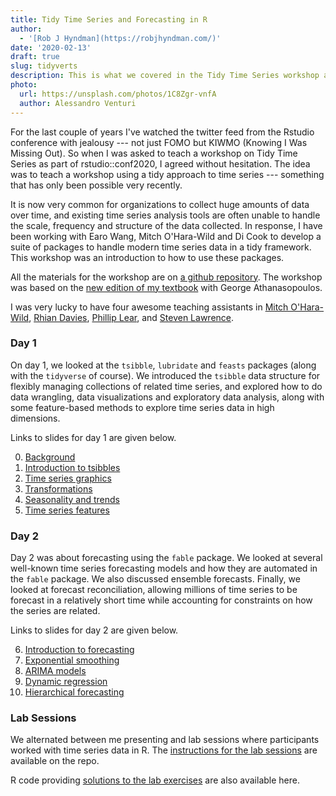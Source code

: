 ```yaml
---
title: Tidy Time Series and Forecasting in R
author:
  - '[Rob J Hyndman](https://robjhyndman.com/)'
date: '2020-02-13'
draft: true
slug: tidyverts
description: This is what we covered in the Tidy Time Series workshop at rstudio::conf2020
photo:
  url: https://unsplash.com/photos/1C8Zgr-vnfA
  author: Alessandro Venturi
---
```




For the last couple of years I've watched the twitter feed from the Rstudio conference with jealousy --- not just FOMO but KIWMO (Knowing I Was Missing Out). So when I was asked to teach a workshop on Tidy Time Series as part of rstudio::conf2020, I agreed without hesitation. The idea was to teach a workshop using a tidy approach to time series --- something that has only been possible very recently.

It is now very common for organizations to collect huge amounts of data over time, and existing time series analysis tools are often unable to handle the scale, frequency and structure of the data collected. In response, I have been working with Earo Wang, Mitch O'Hara-Wild and Di Cook to develop a suite of packages to handle modern time series data in a tidy framework. This workshop was an introduction to how to use these packages.

All the materials for the workshop are on [a github repository](https://github.com/rstudio-conf-2020/time-series-forecasting). The workshop was based on the [new edition of my textbook](https://OTexts.com/fpp3) with George Athanasopoulos.

I was very lucky to have four awesome teaching assistants in [Mitch O'Hara-Wild](https://www.mitchelloharawild.com/), [Rhian Davies](https://trianglegirl.rbind.io/), [Phillip Lear](https://education.rstudio.com/trainers/people/lear+phillip/), and [Steven Lawrence](https://www.linkedin.com/in/steven-lawrence-bio-math/).

### Day 1

On day 1, we looked at the `tsibble`, `lubridate` and `feasts` packages (along with the `tidyverse` of course). We introduced the `tsibble` data structure for flexibly managing collections of related time series, and explored how to do data wrangling, data visualizations and exploratory data analysis, along with some feature-based methods to explore time series data in high dimensions.

Links to slides for day 1 are given below.

  0. [Background](https://github.com/rstudio-conf-2020/time-series-forecasting/raw/master/materials/0-intro.pdf)
  1. [Introduction to tsibbles](https://github.com/rstudio-conf-2020/time-series-forecasting/raw/master/materials/1-tsibbles.pdf)
  2. [Time series graphics](https://github.com/rstudio-conf-2020/time-series-forecasting/raw/master/materials/2-graphics.pdf)
  3. [Transformations](https://github.com/rstudio-conf-2020/time-series-forecasting/raw/master/materials/3-transformations.pdf)
  4. [Seasonality and trends](https://github.com/rstudio-conf-2020/time-series-forecasting/raw/master/materials/4-decompositions.pdf)
  5. [Time series features](https://github.com/rstudio-conf-2020/time-series-forecasting/raw/master/materials/5-feasts.pdf)

### Day 2

Day 2 was about forecasting using the `fable` package. We looked at several well-known time series forecasting models and how they are automated in the `fable` package. We also discussed ensemble forecasts. Finally, we looked at forecast reconciliation, allowing millions of time series to be forecast in a relatively short time while accounting for constraints on how the series are related.

Links to slides for day 2 are given below.

  6. [Introduction to forecasting](https://github.com/rstudio-conf-2020/time-series-forecasting/raw/master/materials/6-fable.pdf)
  7. [Exponential smoothing](https://github.com/rstudio-conf-2020/time-series-forecasting/raw/master/materials/7-ets.pdf)
  8. [ARIMA models](https://github.com/rstudio-conf-2020/time-series-forecasting/raw/master/materials/8-arima.pdf)
  9. [Dynamic regression](https://github.com/rstudio-conf-2020/time-series-forecasting/raw/master/materials/9-dynamic-regression.pdf)
  10. [Hierarchical forecasting](https://github.com/rstudio-conf-2020/time-series-forecasting/raw/master/materials/10-reconciliation.pdf)

### Lab Sessions

We alternated between me presenting and lab sessions where participants worked with time series data in R. The [instructions for the lab sessions](https://github.com/rstudio-conf-2020/time-series-forecasting/blob/master/Labs.md) are available on the repo.

R code providing [solutions to the lab exercises](https://github.com/rstudio-conf-2020/time-series-forecasting/blob/master/materials/labs.R) are also available here.
